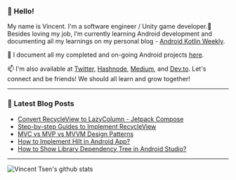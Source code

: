 ### 👋 Hello!

My name is Vincent. I'm a software engineer / Unity game developer.🌱 Besides loving my job, I’m currently learning Android development and documenting all my learnings on my personal blog - [Android Kotlin Weekly](https://vtsen.hashnode.dev/).

💞️ I document all my completed and on-going Android projects [here](https://vtsen.hashnode.dev/projects).

📫 I'm also available at [Twitter](https://twitter.com/vinchamp77), [Hashnode](https://hashnode.com/@vtsen), [Medium](https://vtsen.medium.com/), and [Dev.to](https://dev.to/vtsen). Let's connect and be friends! We should all learn and grow together!

---

### 📝 Latest Blog Posts
<!-- BLOG-POST-LIST:START -->
- [Convert RecycleView to LazyColumn - Jetpack Compose](https://vtsen.hashnode.dev/convert-recycleview-to-lazycolumn-jetpack-compose)
- [Step-by-step Guides to Implement RecycleView](https://vtsen.hashnode.dev/step-by-step-guides-to-implement-recycleview)
- [MVC vs MVP vs MVVM Design Patterns](https://vtsen.hashnode.dev/mvc-vs-mvp-vs-mvvm-design-patterns)
- [How to Implement Hilt in Android App?](https://vtsen.hashnode.dev/how-to-implement-hilt-in-android-app)
- [How to Show Library Dependency Tree in Android Studio?](https://vtsen.hashnode.dev/how-to-show-library-dependency-tree-in-android-studio)
<!-- BLOG-POST-LIST:END -->

---

![Vincent Tsen's github stats](https://github-readme-stats.vercel.app/api?username=vinchamp77&show_icons=true&count_private=true&hide=issues,prs)

<!---
vinchamp77/vinchamp77 is a ✨ special ✨ repository because its `README.md` (this file) appears on your GitHub profile.
You can click the Preview link to take a look at your changes.
- 👋 Hi, I’m @vinchamp77
- 👀 I’m interested in ...
- 🌱 I’m currently learning ...
- 💞️ I’m looking to collaborate on ...
- 📫 How to reach me ...
--->
